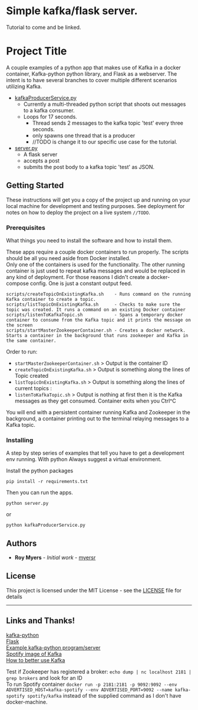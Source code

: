 # Simple kafka/flask server.  
Tutorial to come and be linked.

# Project Title

A couple examples of a python app that makes use of Kafka in a docker container, Kafka-python python library, and Flask as a webserver. The intent is to have several branches to cover multiple different scenarios utilizing Kafka.  
 * [kafkaProducerService.py](kafkaProducerService.py)
   * Currently a multi-threaded python script that shoots out messages to a kafka consumer.  
   * Loops for 17 seconds.
     * Thread sends 2 messages to the kafka topic 'test' every three seconds.  
     * only spawns one thread that is a producer
     * //TODO is change it to our specific use case for the tutorial.
 * [server.py](server.py)
   * A flask server
    * accepts a post
    * submits the post body to a kafka topic 'test' as JSON.

## Getting Started

These instructions will get you a copy of the project up and running on your local machine for development and testing purposes. See deployment for notes on how to deploy the project on a live system `//TODO`.

### Prerequisites

What things you need to install the software and how to install them.  

These apps require a couple docker containers to run properly. The scripts should be all you need aside from Docker installed.  
Only one of the containers is used for the functionality. The other running container is just used to repeat kafka messages and would be replaced in any kind of deployment. For those reasons I didn't create a docker-compose config. One is just a constant output feed.  
```  
scripts/createTopicOnExistingKafka.sh    - Runs command on the running Kafka container to create a topic.
scripts/listTopicOnExistingKafka.sh      - Checks to make sure the topic was created. It runs a command on an existing Docker container
scripts/listenToKafkaTopic.sh            - Spans a temporary docker container to consume from the Kafka topic and it prints the message on the screen
scripts/startMasterZookeeperContainer.sh - Creates a docker network. Starts a container in the background that runs zookeeper and Kafka in the same container.  
```  

Order to run:
 * `startMasterZookeeperContainer.sh` > Output is the container ID
 * `createTopicOnExistingKafka.sh` > Output is something along the lines of Topic created
 * `listTopicOnExistingKafka.sh` > Output is something along the lines of current topics : <topic>
 * `listenToKafkaTopic.sh` > Output is nothing at first then it is the Kafka messages as they get consumed. Container exits when you Ctrl^C  

You will end with a persistent container running Kafka and Zookeeper in the background, a container printing out to the terminal relaying messages to a Kafka topic.  

### Installing

A step by step series of examples that tell you have to get a development env running. With python Always suggest a virtual environment.  


Install the python packages

```
pip install -r requirements.txt
```


Then you can run the apps.

```
python server.py
```  
or  
```  
python kafkaProducerService.py  
```



## Authors

* **Roy Myers** - *Initial work* - [myersr](https://github.com/myersr)


## License

This project is licensed under the MIT License - see the [LICENSE](LICENSE) file for details

----
## Links and Thanks!
[kafka-python](http://kafka-python.readthedocs.io/en/master/)   
[Flask](http://flask.pocoo.org/)   
[Example kafka-python program/server](https://github.com/dpkp/kafka-python/blob/master/example.py)    
[Spotify image of Kafka](https://hub.docker.com/r/spotify/kafka/)   
[How to better use Kafka](https://gist.github.com/abacaphiliac/f0553548f9c577214d16290c2e751071)



Test if Zookeeper has registered a broker: `echo dump | nc localhost 2181 | grep brokers` and look for an ID   
To run Spotify container `docker run -p 2181:2181 -p 9092:9092 --env ADVERTISED_HOST=kafka-spotify --env ADVERTISED_PORT=9092 --name kafka-spotify spotify/kafka` instead of the supplied command as I don't have docker-machine.
